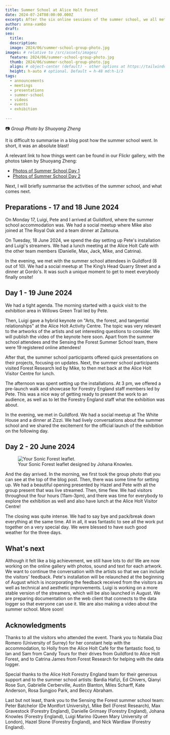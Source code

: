 ```yaml
---
title: Summer School at Alice Holt Forest
date: 2024-07-24T08:00:00.000Z
excerpt: After the six online sessions of the summer school, we all met at Alice  Holt for two days on 19-20 June to prepare and launch the exhibition on the 20th! It was short and intense. It felt extremely rewarding. The exhibition was a big success. 
author: anna-xambo
draft:
seo:
  title:
  description:
  image: 2024/06/summer-school-group-photo.jpg
images: # relative to /src/assets/images/
  feature: 2024/06/summer-school-group-photo.jpg
  thumb: 2024/06/summer-school-group-photo.jpg
  align: # object-center (default) - other options at https://tailwindcss.com/docs/object-position
  height: h-auto # optional. Default = h-48 md:h-1/3
tags:
  - announcements
  - meetings
  - presentations
  - summer-school
  - videos
  - events
  - exhibition
  
---
```



:camera: *Group Photo by Shuoyang Zheng*

It is difficult to summarise in a blog post how the summer school went. In short, it was an absolute blast! 

A relevant link to how things went can be found in our Flickr gallery, with the photos taken by Shuoyang Zheng:

* [Photos of Summer School Day 1](https://flickr.com/photos/200917075@N06/albums/72177720318062910/)
* [Photos of Summer School Day 2](https://flickr.com/photos/200917075@N06/albums/72177720318197655/)

Next, I will briefly summarise the activities of the summer school, and what comes next.

## Preparations - 17 and 18 June 2024

On Monday 17, Luigi, Pete and I arrived at Guildford, where the summer school accommodation was. We had a social meetup where Mike also joined at The Royal Oak and a team dinner at Zaitouna.

On Tuesday, 18 June 2024, we spend the day setting up Pete's installation and Luigi's streamers. We had a lunch meeting at the Alice Holt Café with the other team members (Danielle, Max, Jack, Mike, and Catrina).

In the evening, we met with the summer school attendees in Guildford (8 out of 10). We had a social meetup at The King’s Head Quarry Street and a dinner at Gordo's. It was such a unique moment to get to meet everybody finally onsite!

## Day 1 - 19 June 2024

We had a tight agenda. The morning started with a quick visit to the exhibition area in Willows Green Trail led by Pete.

Then, Luigi gave a hybrid keynote on "Arts, the forest, and tangential relationships" at the Alice Holt Activity Centre. The topic was very relevant to the artworks of the artists and set interesting questions to consider. We will publish the video of the keynote here soon. Apart from the summer school attendees and the Sensing the Forest Summer School team, there were 19 registered online attendees!

After that, the summer school participants offered quick presentations on their projects, focusing on updates. Next, the summer school participants visited Forest Research led by Mike, to then met back at the Alice Holt Visitor Centre for lunch.

The afternoon was spent setting up the installations. At 3 pm, we offered a pre-launch walk and showcase for Forestry England staff members led by Pete. This was a nice way of getting ready to present the work to an audience, as well as to let the Forestry England staff what the exhibition was about. 

In the evening, we met in Guildford. We had a social meetup at The White House and a dinner at Zizzi. We had lively conversations about the summer school and we shared the excitement for the official launch of the exhibition on the following day. 

## Day 2 - 20 June 2024

<div class="flex justify-center items-center">
<figure>
<img class="mt-4 mb-4" src="/assets/images/2024/06/your-sonic-forest-leaflet-front-page.jpg" alt="Your Sonic Forest leaflet.">
<figcaption>Your Sonic Forest leaflet designed by Johana Knowles.</figcaption>
</figure>
</div>

And the day arrived. In the morning, we first took the group photo that you can see at the top of the blog post. Then, there was some time for setting up. We had a beautiful opening presented by Hazel and Pete with all the group present that was live streamed. Then, time flew. We had visitors throughout the four hours (11am-3pm), and there was time for everybody to explore the exhibition as well and also have lunch at the Alice Holt Visitor Centre! 

The closing was quite intense. We had to say bye and pack/break down everything at the same time. All in all, it was fantastic to see all the work put together on a very special day. We were blessed to have such good weather for the three days.

## What's next

Although it felt like a big achievement, we still have lots to do! We are now working on the online gallery with photos, sound and text for each artwork. We want to continue the conversation with the artists so that we can include the visitors' feedback. Pete's installation will be relaunched at the beginning of August which is incorporating the feedback received from the visitors as well as technical and aesthetic improvements. Luigi is working on a more stable version of the streamers, which will be also launched in August. We are preparing documentation on the web client that connects to the data logger so that everyone can use it. We are also making a video about the summer school. More soon!

## Acknowledgments

Thanks to all the visitors who attended the event. Thank you to Natalia Diaz Romero (University of Surrey) for her constant help with the accommodation, to Holly from the Alice Holt Café for the fantastic food, to Ian and Sam from Candy Tours for their drives from Guildford to Alice Holt Forest, and to Catrina James from Forest Research for helping with the data logger.  

Special thanks to the Alice Holt Forestry England team for their generous support and to the summer school artists: Bardia Hafizi, Ed Chivers, Qianyi Rose Sun, Gabrielle Cerberville, Austin Blanton, Miles Scharff, Kate Anderson, Rosa Sungjoo Park, and Beccy Abraham.

Last but not least, thank you to the Sensing the Forest summer school team: Peter Batchelor (De Montfort University), Mike Bell (Forest Research), Max Gravestock (Forestry England), Danielle Grimsey (Forestry England), Johana Knowles (Forestry England), Luigi Marino (Queen Mary University of London), Hazel Stone (Forestry England), and Nick Wardlaw (Forestry England).





